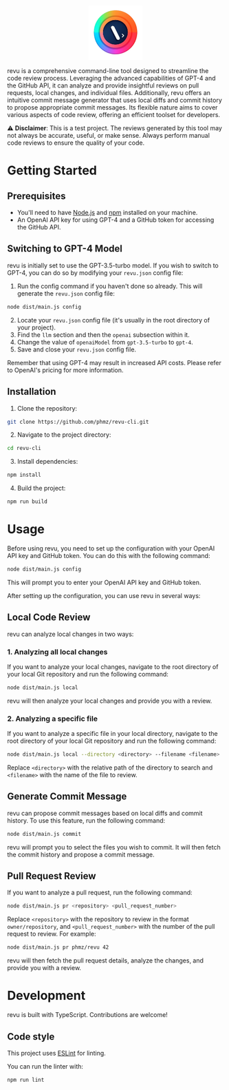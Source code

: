 <p align="center">
  <img src="logo/revu.webp" alt="Logo" width="25%">
</p>

revu is a comprehensive command-line tool designed to streamline the code review process. Leveraging the advanced capabilities of GPT-4 and the GitHub API, it can analyze and provide insightful reviews on pull requests, local changes, and individual files. Additionally, revu offers an intuitive commit message generator that uses local diffs and commit history to propose appropriate commit messages. Its flexible nature aims to cover various aspects of code review, offering an efficient toolset for developers.

⚠️ **Disclaimer**: This is a test project. The reviews generated by this tool may not always be accurate, useful, or make sense. Always perform manual code reviews to ensure the quality of your code.

# Getting Started

## Prerequisites

- You'll need to have [Node.js](https://nodejs.org/en/download/) and [npm](https://www.npmjs.com/get-npm) installed on your machine.
- An OpenAI API key for using GPT-4 and a GitHub token for accessing the GitHub API.

## Switching to GPT-4 Model

revu is initially set to use the GPT-3.5-turbo model. If you wish to switch to GPT-4, you can do so by modifying your `revu.json` config file:

1. Run the config command if you haven't done so already. This will generate the `revu.json` config file:
```bash
node dist/main.js config
```
2. Locate your `revu.json` config file (it's usually in the root directory of your project).
3. Find the `llm` section and then the `openai` subsection within it.
4. Change the value of `openaiModel` from `gpt-3.5-turbo` to `gpt-4`.
5. Save and close your `revu.json` config file.

Remember that using GPT-4 may result in increased API costs. Please refer to OpenAI's pricing for more information.

## Installation

1. Clone the repository:

```bash
git clone https://github.com/phmz/revu-cli.git
```

2. Navigate to the project directory:

```bash
cd revu-cli
```

3. Install dependencies:

```bash
npm install
```

4. Build the project:

```bash
npm run build
```

# Usage

Before using revu, you need to set up the configuration with your OpenAI API key and GitHub token. You can do this with the following command:

```bash
node dist/main.js config
```

This will prompt you to enter your OpenAI API key and GitHub token.

After setting up the configuration, you can use revu in several ways:

## Local Code Review

revu can analyze local changes in two ways:

### 1. Analyzing all local changes

If you want to analyze your local changes, navigate to the root directory of your local Git repository and run the following command:

```bash
node dist/main.js local
```

revu will then analyze your local changes and provide you with a review.

### 2. Analyzing a specific file

If you want to analyze a specific file in your local directory, navigate to the root directory of your local Git repository and run the following command:

```bash
node dist/main.js local --directory <directory> --filename <filename>
```

Replace `<directory>` with the relative path of the directory to search and `<filename>` with the name of the file to review.

## Generate Commit Message

revu can propose commit messages based on local diffs and commit history. To use this feature, run the following command:

```bash
node dist/main.js commit
```

revu will prompt you to select the files you wish to commit. It will then fetch the commit history and propose a commit message.

## Pull Request Review

If you want to analyze a pull request, run the following command:

```bash
node dist/main.js pr <repository> <pull_request_number>
```

Replace `<repository>` with the repository to review in the format `owner/repository`, and `<pull_request_number>` with the number of the pull request to review. For example:

```bash
node dist/main.js pr phmz/revu 42
```

revu will then fetch the pull request details, analyze the changes, and provide you with a review.

# Development

revu is built with TypeScript. Contributions are welcome!

## Code style

This project uses [ESLint](https://eslint.org/) for linting.

You can run the linter with:

```bash
npm run lint
```
